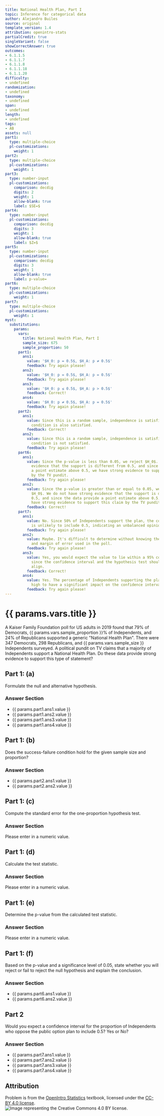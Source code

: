 ```yaml
---
title: National Health Plan, Part I
topic: Inference for categorical data
author: Alejandro Builes
source: original
template_version: 1.4
attribution: openintro-stats
partialCredit: true
singleVariant: false
showCorrectAnswer: true
outcomes:
- 6.1.1.5
- 6.1.1.7
- 6.1.1.8
- 6.1.1.18
- 6.1.1.20
difficulty:
- undefined
randomization:
- undefined
taxonomy:
- undefined
span:
- undefined
length:
- undefined
tags:
- AB
assets: null
part1:
  type: multiple-choice
  pl-customizations:
    weight: 1
part2:
  type: multiple-choice
  pl-customizations:
    weight: 1
part3:
  type: number-input
  pl-customizations:
    comparison: decdig
    digits: 2
    weight: 1
    allow-blank: true
    label: $SE=$
part4:
  type: number-input
  pl-customizations:
    comparison: decdig
    digits: 3
    weight: 1
    allow-blank: true
    label: $Z=$
part5:
  type: number-input
  pl-customizations:
    comparison: decdig
    digits: 3
    weight: 1
    allow-blank: true
    label: p-value=
part6:
  type: multiple-choice
  pl-customizations:
    weight: 1
part7:
  type: multiple-choice
  pl-customizations:
    weight: 1
myst:
  substitutions:
    params:
      vars:
        title: National Health Plan, Part I
        sample_size: 675
        sample_proportion: 50
      part1:
        ans1:
          value: '$H_0: p = 0.5$, $H_A: p ≠ 0.5$'
          feedback: Try again please!
        ans2:
          value: '$H_0: p = 0.5$, $H_A: p = 0.5$'
          feedback: Try again please!
        ans3:
          value: '$H_0: p ≤ 0.5$, $H_A: p > 0.5$'
          feedback: Correct!
        ans4:
          value: '$H_0: p ≠ 0.5$, $H_A: p = 0.5$'
          feedback: Try again please!
      part2:
        ans1:
          value: Since this is a random sample, independence is satisfied. The success-failure
            condition is also satisfied.
          feedback: Correct!
        ans2:
          value: Since this is a random sample, independence is satisfied. The success-failure
            condition is not satisfied.
          feedback: Try again please!
      part6:
        ans1:
          value: Since the p-value is less than 0.05, we reject $H_0$. We have strong
            evidence that the support is different from 0.5, and since the data provide
            a point estimate above 0.5, we have strong evidence to support this claim
            by the TV pundit.
          feedback: Try again please!
        ans2:
          value: Since the p-value is greater than or equal to 0.05, we fail to reject
            $H_0$. We do not have strong evidence that the support is different from
            0.5, and since the data provide a point estimate above 0.5, we do not
            have strong evidence to support this claim by the TV pundit.
          feedback: Correct!
      part7:
        ans1:
          value: No. Since 50% of Independents support the plan, the confidence interval
            is unlikely to include 0.5, indicating an unbalanced opinion among Independents.
          feedback: Try again please!
        ans2:
          value: Maybe. It's difficult to determine without knowing the sample size
            and margin of error used in the poll.
          feedback: Try again please!
        ans3:
          value: Yes, you would expect the value to lie within a 95% confidence interval
            since the confidence interval and the hypothesis test should generally
            align.
          feedback: Correct!
        ans4:
          value: Yes. The percentage of Independents supporting the plan is sufficiently
            high to have a significant impact on the confidence interval.
          feedback: Try again please!
---
```

# {{ params.vars.title }}
A Kaiser Family Foundation poll for US adults in 2019 found that 79% of Democrats, {{ params.vars.sample_proportion }}% of Independents, and 24% of Republicans supported a generic "National Health Plan". There were 347 Democrats, 298 Republicans, and {{ params.vars.sample_size }} Independents surveyed. A political pundit on TV claims that a majority of Independents support a National Health Plan. Do these data provide strong evidence to support this type of statement?

## Part 1: (a)

Formulate the null and alternative hypothesis.

### Answer Section

- {{ params.part1.ans1.value }}
- {{ params.part1.ans2.value }}
- {{ params.part1.ans3.value }}
- {{ params.part1.ans4.value }}

## Part 1: (b)

Does the success-failure condition hold for the given sample size and proportion?

### Answer Section

- {{ params.part2.ans1.value }}
- {{ params.part2.ans2.value }}

## Part 1: (c)

Compute the standard error for the one-proportion hypothesis test.

### Answer Section

Please enter in a numeric value.

## Part 1: (d)

Calculate the test statistic.

### Answer Section

Please enter in a numeric value.

## Part 1: (e)

Determine the p-value from the calculated test statistic.

### Answer Section

Please enter in a numeric value.

## Part 1: (f)

Based on the p-value and a significance level of 0.05, state whether you will reject or fail to reject the null hypothesis and explain the conclusion.

### Answer Section

- {{ params.part6.ans1.value }}
- {{ params.part6.ans2.value }}

## Part 2

Would you expect a confidence interval for the proportion of Independents who oppose the public option plan to include 0.5? Yes or No?

### Answer Section

- {{ params.part7.ans1.value }}
- {{ params.part7.ans2.value }}
- {{ params.part7.ans3.value }}
- {{ params.part7.ans4.value }}

## Attribution

Problem is from the [OpenIntro Statistics](https://openintro.org/book/os/) textbook, licensed under the [CC-BY 4.0 license](https://creativecommons.org/licenses/by/4.0/).<br>![Image representing the Creative Commons 4.0 BY license.](https://raw.githubusercontent.com/firasm/bits/master/by.png)